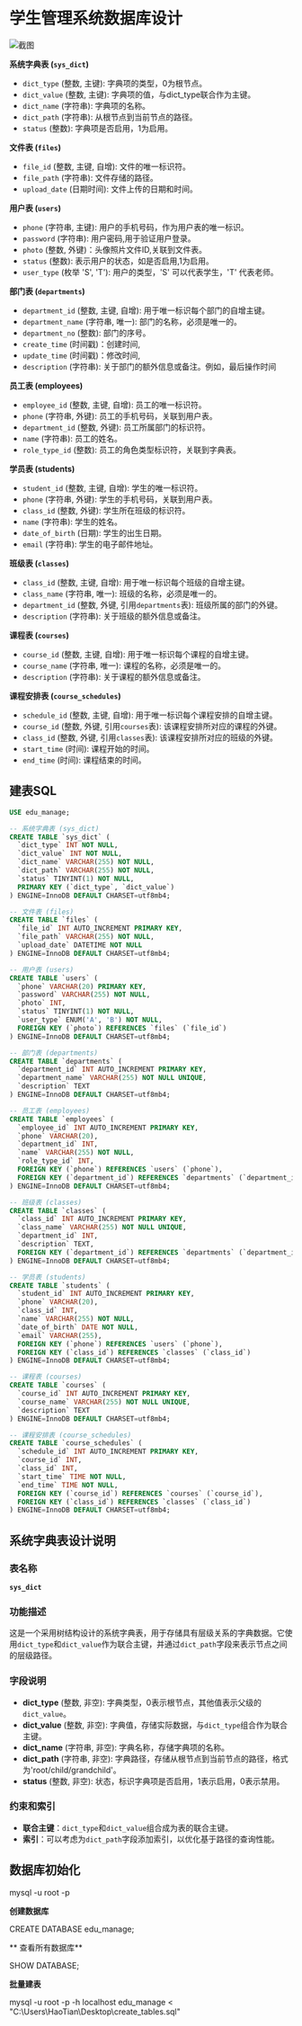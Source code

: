 # 学生管理系统数据库设计

![截图](d9e8d9445ce2f124ace9255dd74e5f0e.png)

**系统字典表 (`sys_dict`)**

- `dict_type` (整数, 主键): 字典项的类型，0为根节点。
- `dict_value` (整数, 主键): 字典项的值，与dict_type联合作为主键。
- `dict_name` (字符串): 字典项的名称。
- `dict_path` (字符串): 从根节点到当前节点的路径。
- `status` (整数): 字典项是否启用，1为启用。

**文件表 (`files`)**

- `file_id` (整数, 主键, 自增): 文件的唯一标识符。
- `file_path` (字符串): 文件存储的路径。
- `upload_date` (日期时间): 文件上传的日期和时间。

**用户表 (`users`)**

- `phone` (字符串, 主键): 用户的手机号码，作为用户表的唯一标识。
- `password` (字符串): 用户密码,用于验证用户登录。
- `photo` (整数, 外键)：头像照片文件ID,关联到文件表。
- `status` (整数): 表示用户的状态，如是否启用,1为启用。
- `user_type` (枚举 'S', 'T'): 用户的类型，'S' 可以代表学生，'T' 代表老师。

**部门表 (`departments`)**

- `department_id` (整数, 主键, 自增): 用于唯一标识每个部门的自增主键。
- `department_name` (字符串, 唯一): 部门的名称，必须是唯一的。
- `department_no` (整数): 部门的序号。
- `create_time` (时间戳)：创建时间,
- `update_time` (时间戳)：修改时间,
- `description` (字符串): 关于部门的额外信息或备注。例如，最后操作时间

**员工表 (employees)**

- `employee_id` (整数, 主键, 自增): 员工的唯一标识符。
- `phone` (字符串, 外键): 员工的手机号码，关联到用户表。
- `department_id` (整数, 外键): 员工所属部门的标识符。
- `name` (字符串): 员工的姓名。
- `role_type_id` (整数): 员工的角色类型标识符，关联到字典表。

**学员表 (students)**

- `student_id` (整数, 主键, 自增): 学生的唯一标识符。
- `phone` (字符串, 外键): 学生的手机号码，关联到用户表。
- `class_id` (整数, 外键): 学生所在班级的标识符。
- `name` (字符串): 学生的姓名。
- `date_of_birth` (日期): 学生的出生日期。
- `email` (字符串): 学生的电子邮件地址。

**班级表 (`classes`)**

- `class_id` (整数, 主键, 自增): 用于唯一标识每个班级的自增主键。
- `class_name` (字符串, 唯一): 班级的名称，必须是唯一的。
- `department_id` (整数, 外键, 引用`departments`表): 班级所属的部门的外键。
- `description` (字符串): 关于班级的额外信息或备注。

**课程表 (`courses`)**

- `course_id` (整数, 主键, 自增): 用于唯一标识每个课程的自增主键。
- `course_name` (字符串, 唯一): 课程的名称，必须是唯一的。
- `description` (字符串): 关于课程的额外信息或备注。

**课程安排表 (`course_schedules`)**

- `schedule_id` (整数, 主键, 自增): 用于唯一标识每个课程安排的自增主键。
- `course_id` (整数, 外键, 引用`courses`表): 该课程安排所对应的课程的外键。
- `class_id` (整数, 外键, 引用`classes`表): 该课程安排所对应的班级的外键。
- `start_time` (时间): 课程开始的时间。
- `end_time` (时间): 课程结束的时间。

## 建表SQL

```sql
USE edu_manage;

-- 系统字典表 (sys_dict)
CREATE TABLE `sys_dict` (
  `dict_type` INT NOT NULL,
  `dict_value` INT NOT NULL,
  `dict_name` VARCHAR(255) NOT NULL,
  `dict_path` VARCHAR(255) NOT NULL,
  `status` TINYINT(1) NOT NULL,
  PRIMARY KEY (`dict_type`, `dict_value`)
) ENGINE=InnoDB DEFAULT CHARSET=utf8mb4;

-- 文件表 (files)
CREATE TABLE `files` (
  `file_id` INT AUTO_INCREMENT PRIMARY KEY,
  `file_path` VARCHAR(255) NOT NULL,
  `upload_date` DATETIME NOT NULL
) ENGINE=InnoDB DEFAULT CHARSET=utf8mb4;

-- 用户表 (users)
CREATE TABLE `users` (
  `phone` VARCHAR(20) PRIMARY KEY,
  `password` VARCHAR(255) NOT NULL,
  `photo` INT,
  `status` TINYINT(1) NOT NULL,
  `user_type` ENUM('A', 'B') NOT NULL,
  FOREIGN KEY (`photo`) REFERENCES `files` (`file_id`)
) ENGINE=InnoDB DEFAULT CHARSET=utf8mb4;

-- 部门表 (departments)
CREATE TABLE `departments` (
  `department_id` INT AUTO_INCREMENT PRIMARY KEY,
  `department_name` VARCHAR(255) NOT NULL UNIQUE,
  `description` TEXT
) ENGINE=InnoDB DEFAULT CHARSET=utf8mb4;

-- 员工表 (employees)
CREATE TABLE `employees` (
  `employee_id` INT AUTO_INCREMENT PRIMARY KEY,
  `phone` VARCHAR(20),
  `department_id` INT,
  `name` VARCHAR(255) NOT NULL,
  `role_type_id` INT,
  FOREIGN KEY (`phone`) REFERENCES `users` (`phone`),
  FOREIGN KEY (`department_id`) REFERENCES `departments` (`department_id`)
) ENGINE=InnoDB DEFAULT CHARSET=utf8mb4;

-- 班级表 (classes)
CREATE TABLE `classes` (
  `class_id` INT AUTO_INCREMENT PRIMARY KEY,
  `class_name` VARCHAR(255) NOT NULL UNIQUE,
  `department_id` INT,
  `description` TEXT,
  FOREIGN KEY (`department_id`) REFERENCES `departments` (`department_id`)
) ENGINE=InnoDB DEFAULT CHARSET=utf8mb4;

-- 学员表 (students)
CREATE TABLE `students` (
  `student_id` INT AUTO_INCREMENT PRIMARY KEY,
  `phone` VARCHAR(20),
  `class_id` INT,
  `name` VARCHAR(255) NOT NULL,
  `date_of_birth` DATE NOT NULL,
  `email` VARCHAR(255),
  FOREIGN KEY (`phone`) REFERENCES `users` (`phone`),
  FOREIGN KEY (`class_id`) REFERENCES `classes` (`class_id`)
) ENGINE=InnoDB DEFAULT CHARSET=utf8mb4;

-- 课程表 (courses)
CREATE TABLE `courses` (
  `course_id` INT AUTO_INCREMENT PRIMARY KEY,
  `course_name` VARCHAR(255) NOT NULL UNIQUE,
  `description` TEXT
) ENGINE=InnoDB DEFAULT CHARSET=utf8mb4;

-- 课程安排表 (course_schedules)
CREATE TABLE `course_schedules` (
  `schedule_id` INT AUTO_INCREMENT PRIMARY KEY,
  `course_id` INT,
  `class_id` INT,
  `start_time` TIME NOT NULL,
  `end_time` TIME NOT NULL,
  FOREIGN KEY (`course_id`) REFERENCES `courses` (`course_id`),
  FOREIGN KEY (`class_id`) REFERENCES `classes` (`class_id`)
) ENGINE=InnoDB DEFAULT CHARSET=utf8mb4;
```

## 系统字典表设计说明

### 表名称

**`sys_dict`**

### 功能描述

这是一个采用树结构设计的系统字典表，用于存储具有层级关系的字典数据。它使用`dict_type`和`dict_value`作为联合主键，并通过`dict_path`字段来表示节点之间的层级路径。

### 字段说明

- **dict_type** (整数, 非空): 字典类型，0表示根节点，其他值表示父级的`dict_value`。
- **dict_value** (整数, 非空): 字典值，存储实际数据，与`dict_type`组合作为联合主键。
- **dict_name** (字符串, 非空): 字典名称，存储字典项的名称。
- **dict_path** (字符串, 非空): 字典路径，存储从根节点到当前节点的路径，格式为'root/child/grandchild'。
- **status** (整数, 非空): 状态，标识字典项是否启用，1表示启用，0表示禁用。

### 约束和索引

- **联合主键**：`dict_type`和`dict_value`组合成为表的联合主键。
- **索引**：可以考虑为`dict_path`字段添加索引，以优化基于路径的查询性能。

## 数据库初始化

mysql -u root -p

**创建数据库**

CREATE DATABASE edu_manage;

** 查看所有数据库**

 SHOW DATABASE;

**批量建表**

mysql -u root -p -h localhost edu_manage  < "C:\Users\HaoTian\Desktop\create_tables.sql"
